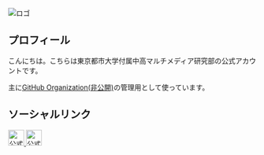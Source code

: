 ![ロゴ](https://raw.githubusercontent.com/Maruken2002/logo/main/ititle700x90.png?token=AT6TK4QGTRKJU3BBEKUF55TBUMRUE)
## プロフィール
こんにちは。こちらは東京都市大学付属中高マルチメディア研究部の公式アカウントです。

主に[GitHub Organization(非公開)](https://github.com/MRC-Organization/)の管理用として使っています。

## ソーシャルリンク

<a href="https://twitter.com/tcu_mrc/">
    <img src="https://pbs.twimg.com/profile_images/1354479643882004483/Btnfm47p_400x400.jpg" alt="公式Twitter" width="32" height="32">
</a>
<a href="https://www.youtube.com/channel/UCcp05n1d63Pp46V1uNJZOsQ">
    <img src="https://pbs.twimg.com/profile_images/1427292844612595720/RC1YSvuT_400x400.jpg" alt="公式YouTube" width="32" height="32">
</a>
